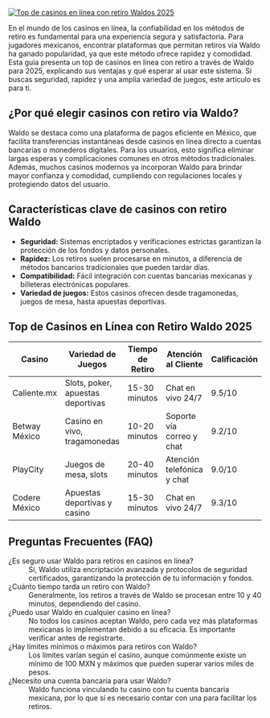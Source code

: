 [![Top de casinos en línea con retiro Waldos 2025](https://123-caf.pages.dev/gitsignup.png)](https://vrmoo.ru/Bt82HjjY)

<p>En el mundo de los casinos en línea, la confiabilidad en los métodos de retiro es fundamental para una experiencia segura y satisfactoria. Para jugadores mexicanos, encontrar plataformas que permitan retiros vía Waldo ha ganado popularidad, ya que este método ofrece rapidez y comodidad. Esta guía presenta un top de casinos en línea con retiro a través de Waldo para 2025, explicando sus ventajas y qué esperar al usar este sistema. Si buscas seguridad, rapidez y una amplia variedad de juegos, este artículo es para ti.</p>  <h2>¿Por qué elegir casinos con retiro via Waldo?</h2> <p>Waldo se destaca como una plataforma de pagos eficiente en México, que facilita transferencias instantáneas desde casinos en línea directo a cuentas bancarias o monederos digitales. Para los usuarios, esto significa eliminar largas esperas y complicaciones comunes en otros métodos tradicionales. Además, muchos casinos modernos ya incorporan Waldo para brindar mayor confianza y comodidad, cumpliendo con regulaciones locales y protegiendo datos del usuario.</p>  <h2>Características clave de casinos con retiro Waldo</h2> <ul>   <li><strong>Seguridad:</strong> Sistemas encriptados y verificaciones estrictas garantizan la protección de los fondos y datos personales.</li>   <li><strong>Rapidez:</strong> Los retiros suelen procesarse en minutos, a diferencia de métodos bancarios tradicionales que pueden tardar días.</li>   <li><strong>Compatibilidad:</strong> Fácil integración con cuentas bancarias mexicanas y billeteras electrónicas populares.</li>   <li><strong>Variedad de juegos:</strong> Estos casinos ofrecen desde tragamonedas, juegos de mesa, hasta apuestas deportivas.</li> </ul>  <h2>Top de Casinos en Línea con Retiro Waldo 2025</h2> <table>   <thead>     <tr>       <th>Casino</th>       <th>Variedad de Juegos</th>       <th>Tiempo de Retiro</th>       <th>Atención al Cliente</th>       <th>Calificación</th>     </tr>   </thead>   <tbody>     <tr>       <td>Caliente.mx</td>       <td>Slots, poker, apuestas deportivas</td>       <td>15-30 minutos</td>       <td>Chat en vivo 24/7</td>       <td>9.5/10</td>     </tr>     <tr>       <td>Betway México</td>       <td>Casino en vivo, tragamonedas</td>       <td>10-20 minutos</td>       <td>Soporte vía correo y chat</td>       <td>9.2/10</td>     </tr>     <tr>       <td>PlayCity</td>       <td>Juegos de mesa, slots</td>       <td>20-40 minutos</td>       <td>Atención telefónica y chat</td>       <td>9.0/10</td>     </tr>     <tr>       <td>Codere México</td>       <td>Apuestas deportivas y casino</td>       <td>15-30 minutos</td>       <td>Chat en vivo 24/7</td>       <td>9.3/10</td>     </tr>   </tbody> </table>  <h2>Preguntas Frecuentes (FAQ)</h2> <dl>   <dt>¿Es seguro usar Waldo para retiros en casinos en línea?</dt>   <dd>Sí, Waldo utiliza encriptación avanzada y protocolos de seguridad certificados, garantizando la protección de tu información y fondos.</dd>    <dt>¿Cuánto tiempo tarda un retiro con Waldo?</dt>   <dd>Generalmente, los retiros a través de Waldo se procesan entre 10 y 40 minutos, dependiendo del casino.</dd>    <dt>¿Puedo usar Waldo en cualquier casino en línea?</dt>   <dd>No todos los casinos aceptan Waldo, pero cada vez más plataformas mexicanas lo implementan debido a su eficacia. Es importante verificar antes de registrarte.</dd>    <dt>¿Hay límites mínimos o máximos para retiros con Waldo?</dt>   <dd>Los límites varían según el casino, aunque comúnmente existe un mínimo de 100 MXN y máximos que pueden superar varios miles de pesos.</dd>    <dt>¿Necesito una cuenta bancaria para usar Waldo?</dt>   <dd>Waldo funciona vinculando tu casino con tu cuenta bancaria mexicana, por lo que sí es necesario contar con una para facilitar los retiros.</dd> </dl>